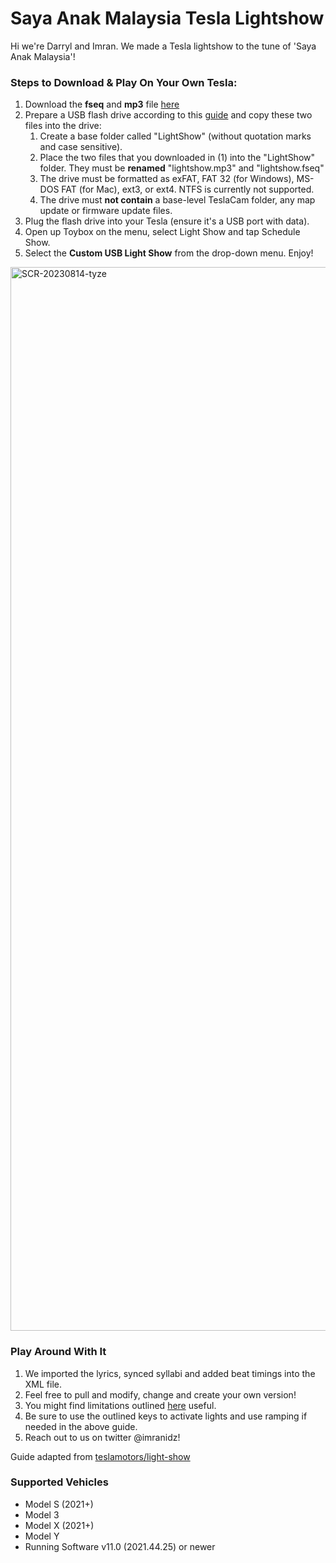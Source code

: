 # **Saya Anak Malaysia Tesla Lightshow**

Hi we're Darryl and Imran. We made a Tesla lightshow to the tune of 'Saya Anak Malaysia'!

### Steps to Download & Play On Your Own Tesla:
1. Download the **fseq** and **mp3** file [here](tesla_xlights_show_folder/lightshow_Saya_Anak_Malaysia)
2. Prepare a USB flash drive according to this [guide](https://github.com/teslamotors/light-show#usb-flash-drive-requirements) and copy these two files into the drive:
     1. Create a base folder called "LightShow" (without quotation marks and case sensitive).
     2. Place the two files that you downloaded in (1) into the "LightShow" folder. They must be **renamed** "lightshow.mp3" and "lightshow.fseq"
     3. The drive must be formatted as exFAT, FAT 32 (for Windows), MS-DOS FAT (for Mac), ext3, or ext4. NTFS is currently not supported.
     4. The drive must **not contain** a base-level TeslaCam folder, any map update or firmware update files.
4. Plug the flash drive into your Tesla (ensure it's a USB port with data).
5. Open up Toybox on the menu, select Light Show and tap Schedule Show.
6. Select the **Custom USB Light Show** from the drop-down menu. Enjoy!

<img width="1702" alt="SCR-20230814-tyze" src="https://github.com/imranidz/tesla-merdeka-lightshow/assets/66912044/8f3ef453-a1ad-4093-8b59-dd57d99237d4">

### Play Around With It
1. We imported the lyrics, synced syllabi and added beat timings into the XML file.
2. Feel free to pull and modify, change and create your own version!
3. You might find limitations outlined [here](https://github.com/teslamotors/light-show) useful.
4. Be sure to use the outlined keys to activate lights and use ramping if needed in the above guide.
5. Reach out to us on twitter @imranidz!

Guide adapted from [teslamotors/light-show](https://github.com/teslamotors/light-show)

### Supported Vehicles
- Model S (2021+)
- Model 3
- Model X (2021+)
- Model Y
- Running Software v11.0 (2021.44.25) or newer
